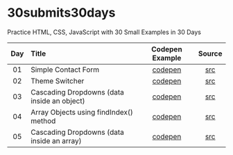 # 30submits30days
Practice HTML, CSS, JavaScript with 30 Small Examples in 30 Days

| Day | Title | Codepen Example | Source |
| :---: | :--- | :---: | :---: |
| 01 | Simple Contact Form | [codepen](https://codepen.io/jlvelez/pen/vYgWXLg) | [src](https://github.com/joselvelez/30submits30days/tree/main/d01) |
| 02 | Theme Switcher | [codepen](https://codepen.io/jlvelez/pen/XWpzKBo) | [src](https://github.com/joselvelez/30submits30days/tree/main/d02) |
| 03 | Cascading Dropdowns (data inside an object) | [codepen](https://codepen.io/jlvelez/pen/ExZompX) | [src](https://github.com/joselvelez/30submits30days/tree/main/d03) |
| 04 | Array Objects using findIndex() method | [codepen](https://codepen.io/jlvelez/pen/VwPyEEx) | [src](https://github.com/joselvelez/30submits30days/tree/main/d04) |
| 05 | Cascading Dropdowns (data inside an array) | [codepen](https://codepen.io/jlvelez/pen/gOgvoRL) | [src](https://github.com/joselvelez/30submits30days/tree/main/d05) |
